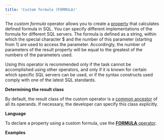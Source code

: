 ```yaml
---
title: 'Custom formula (FORMULA)'
---
```


The *custom formula* operator allows you to create a [property](Properties.md) that calculates defined formula in SQL. You can specify different implementations of the formula for different SQL servers. The formula is defined as a string, within which the special character $ and the number of this parameter (starting from 1) are used to access the parameter. Accordingly, the number of parameters of the result property will be equal to the greatest of the numbers of the parameters used. 

Using this operator is recommended only if the task cannot be accomplished using other operators, and only if it is known for certain which specific SQL servers can be used, or if the syntax constructs used comply with one of the latest SQL standards.

**Determining the result class**

By default, the result class of the custom operator is a [common ancestor](Built-in-classes_2031657.html#Built-inclasses-commonparentclass) of all its operands. If necessary, the developer can specify this class explicitly.

**Language**

To declare a property using a custom formula, use the [**FORMULA** operator](FORMULA_operator.md).

**Examples**


